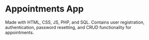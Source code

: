 # Appointments App

Made with HTML, CSS, JS, PHP, and SQL. Contains user registration, authentication, password resetting, and
CRUD functionality for appointments.

